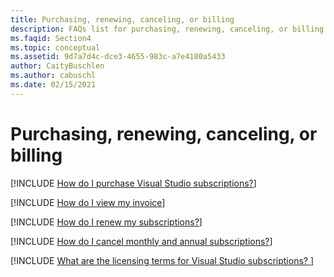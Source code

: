 ```yaml
---
title: Purchasing, renewing, canceling, or billing 
description: FAQs list for purchasing, renewing, canceling, or billing
ms.faqid: Section4
ms.topic: conceptual
ms.assetid: 9d7a7d4c-dce3-4655-983c-a7e4180a5433
author: CaityBuschlen
ms.author: cabuschl
ms.date: 02/15/2021
---
```


# Purchasing, renewing, canceling, or billing 

[!INCLUDE [How do I purchase Visual Studio subscriptions?](includes/how-to-purchase.md)] 

[!INCLUDE [How do I view my invoice](includes/how-to-view-invoice.md)]

[!INCLUDE [How do I renew my subscriptions?](includes/how-to-renew-subscriptions.md)]

[!INCLUDE [How do I cancel monthly and annual subscriptions?](includes/cancel-cloud-subs.md)]

[!INCLUDE [What are the licensing terms for Visual Studio subscriptions? ](includes/licensing-terms.md)]
